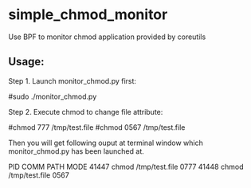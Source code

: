 # simple_chmod_monitor
Use BPF to monitor chmod application provided by coreutils


## Usage: 
Step 1. Launch monitor_chmod.py first:

  #sudo ./monitor_chmod.py


Step 2. Execute chmod to change file attribute:

  #chmod 777 /tmp/test.file
  #chmod 0567 /tmp/test.file


Then you will get following ouput at terminal window which monitor_chmod.py has been launched at.

PID      COMM     PATH                                                             MODE
41447    chmod    /tmp/test.file                                                   0777
41448    chmod    /tmp/test.file                                                   0567


